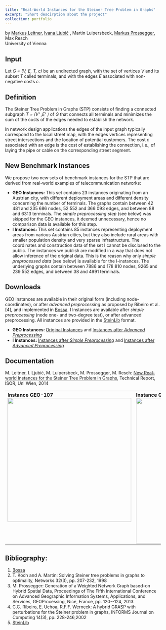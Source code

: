 ```yaml
---
title: "Real-World Instances for the Steiner Tree Problem in Graphs"
excerpt: "Short descirption about the project"
collection: portfolio
---
```


by <a href="http://homepage.univie.ac.at/markus.leitner/">Markus Leitner</a>, <a href="http://homepage.univie.ac.at/ivana.ljubic/"> Ivana Ljubić</a> , Martin Luipersbeck, <a href="http://www.fh-kaernten.at/ueber-die-fh/mitarbeiterinnen/detail.html?per_oid=-1025000000000006254">Markus Prossegger</a>, Max Resch <br> University of Vienna

## Input

Let <em>G = (V, E, T, c) </em> be an undirected graph, with the set of vertices <em>V</em> and its subset <em>T</em> called terminals, and with the edges <em>E</em> associated with non-negative costs <em>c</em>.

## Definition

The Steiner Tree Problem in Graphs (STP) consists of finding a connected subgraph <em>T = (V' ,E' )</em> of <em>G</em> that connects all terminals and minimizes the sum of the costs of the edges needed to establish the network.

In network design applications the edges of the input graph typically correspond to the local street map, with the edges vertices representing street intersections and the location of potential customers. The cost <em>c</em> associated with an edge is the cost of establishing the connection, i.e., of laying the pipe or cable on the corresponding street segment.

## New Benchmark Instances

<td>
	We propose two new sets of benchmark instances for the STP that are derived from real-world examples of telecommunication networks:
	<ul>
		<li> <b> GEO Instances:</b> This set contains 23 instances originating from an Austrian city, with different deployment areas and different density concerning the number of terminals.  The graphs contain between 42 481 and 235 686 nodes, 52 552 and 366 093 edges, and between 88 and 6313 terminals.  The <i>simple preprocessing step</i> (see below) was skipped for the GEO instances, it deemed unnecessary, hence no comparison data is available for this step.</li>
		<li> <b>I Instances:</b> This set contains 85 instances representing deployment areas from various Austrian cities, but they also include rural areas with  smaller population density and very sparse infrastructure. The coordinates and construction data of the set I cannot be disclosed to the public. The instances we publish are modified in a way that does not allow inference of the original data. This is the reason why only <i>simple preprocessed data</i> (see below) is available for the I-instances. The underlying graphs contain between 7886 and 178 810 nodes, 9265 and 239 552 edges, and between 38 and 4991 terminals.</li>
	</ul>
</td>

## Downloads

<td> 
	GEO instances are available in their original form (including node-coordinates), or after <i>advanced preprocessing</i> as proposed by Ribeiro et al.[4], and implemented in <a href="http://www.cs.princeton.edu/~rwerneck/bossa/">Bossa</a>. I Instances are available after <i>simple preprocessing</i> (node one- and two-degree test), or after advanced preprocessing. All instances are provided in the <a href="http://steinlib.zib.de">SteinLib</a> format.
	<ul>
		<li> <b> GEO Instances: </b> <a href="{{site.url}}/docs/stp/instances/geo_original.tar.xz"> Original Instances</a> and <a href="{{site.url}}/docs/stp/instances/geo_advanced_preprocessed.tar.xz"> Instances after <i>Advanced Preprocessing</i></a></li>
		<li> <b>I Instances:</b>  <a href="{{site.url}}/docs/stp/instances/I_simple_preprocessed.tar.xz">Instances after <i>Simple Preprocessing</i></a> and <a href="{{site.url}}/docs/stp/instances/I_advanced_preprocessed.tar.xz">Instances after <i>Advanced Preprocessing</i></a></li>
	</ul>
</td>

## Documentation

<td> 
	M. Leitner, I. Ljubić, M. Luipersbeck, M. Prossegger, M. Resch: <a href="{{site.url}}/docs/stp/realworld-stp-report-short.pdf">New Real-world Instances for the Steiner Tree Problem in Graphs</a>, Technical Report, ISOR, Uni Wien, 2014
</td>

<table cellspacing=10 cellpadding=1>
<tr>
<td valign=top> 
    <b> Instance GEO-107 </b>
    <img src="{{site.url}}/images/stp/U-G107.png" height=400>
</td>

<td valign=top> 
    <b> Instance GEO-203 </b>
    <img src="{{site.url}}/images/stp/U-G203.png" height=470>
</td>

<td valign=top> 
    <b> Instance GEO-309 </b>
    <img src="{{site.url}}/images/stp/U-G309.png" height=470>
</td>
</tr>
</table>

## Bibliography:

<td>
	<ol>
		<li> <a href="http://www.cs.princeton.edu/~rwerneck/bossa/">Bossa</a> <!--, R.F.F. Werneck --></li>
		<li> T. Koch and A.  Martin: Solving Steiner tree problems in graphs to optimality, Networks 32(3), pp. 207-232, 1998</li>
		<li> M. Prossegger:  Generation of a Weighted Network Graph based-on Hybrid Spatial Data, Proceedings of The Fifth International Conference on Advanced Geographic Information Systems, Applications, and Services, GEOProcessing, Nice, France, pp. 120--124, 2013</li>
		<li> C.C. Ribeiro, E. Uchoa, R.F.F. Werneck: A hybrid GRASP with perturbations for the Steiner problem in graphs, INFORMS Journal on Computing 14(3), pp. 228-246,2002</li>
		<li> <a href="http://steinlib.zib.de">SteinLib</a></li>
	</ol>
</td>
